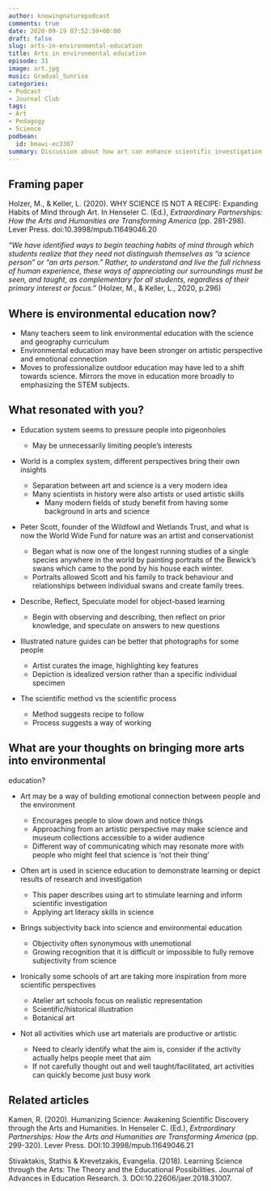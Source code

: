 ```yaml
---
author: knowingnaturepodcast
comments: true
date: 2020-09-19 07:52:59+00:00
draft: false
slug: arts-in-environmental-education
title: Arts in environmental education
episode: 31
image: art.jpg
music: Gradual_Sunrise
categories:
- Podcast
- Journal Club
tags:
- Art
- Pedagogy
- Science
podbean:
  id: bmawi-ec3307
summary: Discussion about how art can enhance scientific investigation skills. We also share experiences of thinking of ourselves as science or art people and consider the benefits of breaking down these self imposed barriers.
---
```


## Framing paper

Holzer, M., & Keller, L. (2020). WHY SCIENCE IS NOT A RECIPE: Expanding Habits
of Mind through Art. In Henseler C. (Ed.),  _Extraordinary Partnerships: How
the Arts and Humanities are Transforming America_  (pp. 281-298). Lever Press.
doi:10.3998/mpub.11649046.20

_“We have identified ways to begin teaching habits of mind through which
students realize that they need not distinguish themselves as “a science
person” or “an arts person.” Rather, to understand and live the full richness
of human experience, these ways of appreciating our surroundings must be seen,
and taught, as complementary for all students, regardless of their primary
interest or focus.”_ (Holzer, M., & Keller, L., 2020, p.296)

## Where is environmental education now?

  * Many teachers seem to link environmental education with the science and geography curriculum
  * Environmental education may have been stronger on artistic perspective and emotional connection
  * Moves to professionalize outdoor education may have led to a shift towards science. Mirrors the move in education more broadly to emphasizing the STEM subjects.

## What resonated with you?

  * Education system seems to pressure people into pigeonholes
    * May be unnecessarily limiting people’s interests

  * World is a complex system, different perspectives bring their own insights
    * Separation between art and science is a very modern idea
    * Many scientists in history were also artists or used artistic skills
      * Many modern fields of study benefit from having some background in arts and science

  * Peter Scott, founder of the Wildfowl and Wetlands Trust, and what is now the World Wide Fund for nature was an artist and conservationist
    * Began what is now one of the longest running studies of a single species anywhere in the world by painting portraits of the Bewick’s swans which came to the pond by his house each winter.
    * Portraits allowed Scott and his family to track behaviour and relationships between individual swans and create family trees.

  * Describe, Reflect, Speculate model for object-based learning
    * Begin with observing and describing, then reflect on prior knowledge, and speculate on answers to new questions

  * Illustrated nature guides can be better that photographs for some people
    * Artist curates the image, highlighting key features
    * Depiction is idealized version rather than a specific individual specimen 

  * The scientific method vs the scientific process
    * Method suggests recipe to follow
    * Process suggests a way of working

## What are your thoughts on bringing more arts into environmental
education?

  * Art may be a way of building emotional connection between people and the environment
    * Encourages people to slow down and notice things
    * Approaching from an artistic perspective may make science and museum collections accessible to a wider audience
    * Different way of communicating which may resonate more with people who might feel that science is ‘not their thing’

  * Often art is used in science education to demonstrate learning or depict results of research and investigation
    * This paper describes using art to stimulate learning and inform scientific investigation
    * Applying art literacy skills in science

  * Brings subjectivity back into science and environmental education
    * Objectivity often synonymous with unemotional
    * Growing recognition that it is difficult or impossible to fully remove subjectivity from science

  * Ironically some schools of art are taking more inspiration from more scientific perspectives
    * Atelier art schools focus on realistic representation
    * Scientific/historical illustration
    * Botanical art

  * Not all activities which use art materials are productive or artistic
    * Need to clearly identify what the aim is, consider if the activity actually helps people meet that aim
    * If not carefully thought out and well taught/facilitated, art activities can quickly become just busy work

## Related articles

Kamen, R. (2020). Humanizing Science: Awakening Scientific Discovery through
the Arts and Humanities. In Henseler C. (Ed.),  _Extraordinary Partnerships:
How the Arts and Humanities are Transforming America_  (pp. 299-320). Lever
Press. DOI:10.3998/mpub.11649046.21

Stivaktakis, Stathis & Krevetzakis, Evangelia. (2018). Learning Science
through the Arts: The Theory and the Educational Possibilities. Journal of
Advances in Education Research. 3. DOI:10.22606/jaer.2018.31007.
